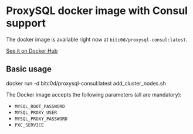 ProxySQL docker image with Consul support
===================================

The docker image is available right now at `bitc0d/proxysql-consul:latest`.

[See it on Docker Hub](https://hub.docker.com/r/bitc0d/proxysql-consul)

Basic usage
-----------

docker run -d bitc0d/proxysql-consul:latest add_cluster_nodes.sh

The Docker image accepts the following parameters (all are mandatory):
* `MYSQL_ROOT_PASSWORD`
* `MYSQL_PROXY_USER`
* `MYSQL_PROXY_PASSWORD`
* `PXC_SERVICE`